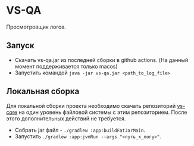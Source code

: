 # VS-QA

Просмотровщик логов.

## Запуск

* Скачать vs-qa.jar из последней сборки в github actions. (На данный момент поддерживается только macos)
* Запустить командой `java -jar vs-qa.jar <path_to_log_file>`

## Локальная сборка

Для локальной сборки проекта необходимо скачать репозиторий [vs-core](https://github.com/VladislavSumin/vs-core/) на
один уровень файловой системы с этим репозиторием. После этого дополнительных действий не требуется.

* Собрать jar файл - `./gradlew :app:buildFatJarMain`.
* Запустить `./gradlew :app:jvmRun --args "<путь_к_логу>"`.